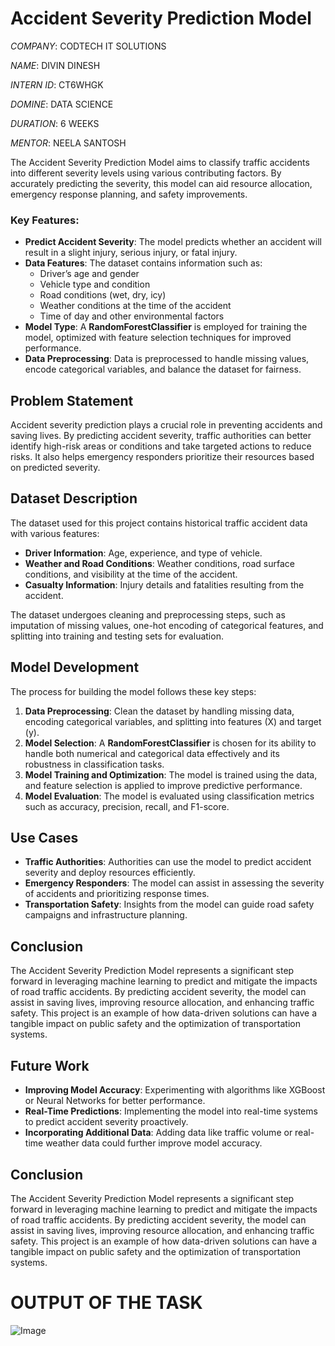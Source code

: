 # Accident Severity Prediction Model

*COMPANY*: CODTECH IT SOLUTIONS

*NAME*: DIVIN DINESH

*INTERN ID*: CT6WHGK

*DOMINE*: DATA SCIENCE

*DURATION*: 6 WEEKS

*MENTOR*: NEELA SANTOSH

The Accident Severity Prediction Model aims to classify traffic accidents into different severity levels using various contributing factors. By accurately predicting the severity, this model can aid resource allocation, emergency response planning, and safety improvements.

### Key Features:
- **Predict Accident Severity**: The model predicts whether an accident will result in a slight injury, serious injury, or fatal injury.
- **Data Features**: The dataset contains information such as:
  - Driver’s age and gender
  - Vehicle type and condition
  - Road conditions (wet, dry, icy)
  - Weather conditions at the time of the accident
  - Time of day and other environmental factors
- **Model Type**: A **RandomForestClassifier** is employed for training the model, optimized with feature selection techniques for improved performance.
- **Data Preprocessing**: Data is preprocessed to handle missing values, encode categorical variables, and balance the dataset for fairness.

## Problem Statement

Accident severity prediction plays a crucial role in preventing accidents and saving lives. By predicting accident severity, traffic authorities can better identify high-risk areas or conditions and take targeted actions to reduce risks. It also helps emergency responders prioritize their resources based on predicted severity.

## Dataset Description

The dataset used for this project contains historical traffic accident data with various features:
- **Driver Information**: Age, experience, and type of vehicle.
- **Weather and Road Conditions**: Weather conditions, road surface conditions, and visibility at the time of the accident.
- **Casualty Information**: Injury details and fatalities resulting from the accident.

The dataset undergoes cleaning and preprocessing steps, such as imputation of missing values, one-hot encoding of categorical features, and splitting into training and testing sets for evaluation.

## Model Development

The process for building the model follows these key steps:
1. **Data Preprocessing**: Clean the dataset by handling missing data, encoding categorical variables, and splitting into features (X) and target (y).
2. **Model Selection**: A **RandomForestClassifier** is chosen for its ability to handle both numerical and categorical data effectively and its robustness in classification tasks.
3. **Model Training and Optimization**: The model is trained using the data, and feature selection is applied to improve predictive performance.
4. **Model Evaluation**: The model is evaluated using classification metrics such as accuracy, precision, recall, and F1-score.

## Use Cases

- **Traffic Authorities**: Authorities can use the model to predict accident severity and deploy resources efficiently.
- **Emergency Responders**: The model can assist in assessing the severity of accidents and prioritizing response times.
- **Transportation Safety**: Insights from the model can guide road safety campaigns and infrastructure planning.

## Conclusion

The Accident Severity Prediction Model represents a significant step forward in leveraging machine learning to predict and mitigate the impacts of road traffic accidents. By predicting accident severity, the model can assist in saving lives, improving resource allocation, and enhancing traffic safety. This project is an example of how data-driven solutions can have a tangible impact on public safety and the optimization of transportation systems.


## Future Work

- **Improving Model Accuracy**: Experimenting with algorithms like XGBoost or Neural Networks for better performance.
- **Real-Time Predictions**: Implementing the model into real-time systems to predict accident severity proactively.
- **Incorporating Additional Data**: Adding data like traffic volume or real-time weather data could further improve model accuracy.

## Conclusion

The Accident Severity Prediction Model represents a significant step forward in leveraging machine learning to predict and mitigate the impacts of road traffic accidents. By predicting accident severity, the model can assist in saving lives, improving resource allocation, and enhancing traffic safety. This project is an example of how data-driven solutions can have a tangible impact on public safety and the optimization of transportation systems.

# OUTPUT OF THE TASK

![Image](https://github.com/user-attachments/assets/754e46cd-bdb0-4bea-a691-f0f63167dcef)
